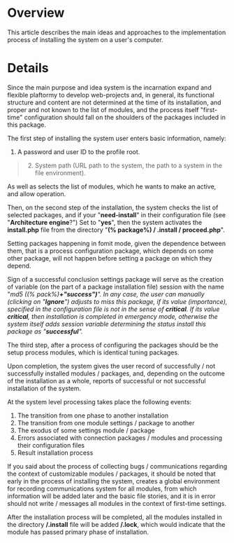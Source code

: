 # Overview #

This article describes the main ideas and approaches to the implementation process of installing the system on a user's computer.

# Details #

Since the main purpose and idea system is the incarnation expand and flexible plaftormy to develop web-projects and, in general, its functional structure and content are not determined at the time of its installation, and proper and not known to the list of modules, and the process itself "first-time" configuration should fall on the shoulders of the packages included in this package.

The first step of installing the system user enters basic information, namely:

  1. A password and user ID to the profile root.
> 2. System path (URL path to the system, the path to a system in the file environment).

As well as selects the list of modules, which he wants to make an active, and allow operation.

Then, on the second step of the installation, the system checks the list of selected packages, and if your "**need-install**" in their configuration file (see "**Architecture engine**?") Set to "**yes**", then the system activates the **install.php** file from the directory "**(% package%) / .install / proceed.php**".

Setting packages happening in fomit mode, given the dependence between them, that is a process configuration package, which depends on some other package, will not happen before setting a package on which they depend.

Sign of a successful conclusion settings package will serve as the creation of variable (on the part of a package installation file) session with the name "_md5 ((% pack%)**+"success")**". In any case, the user can manually (clicking on "**Ignore**") adjusts to miss this package, if its value (importance), specified in the configuration file is not in the sense of **critical**. If its value **critical**, then installation is completed in emergency mode, otherwise the system itself adds session variable determining the status install this package as "**successful**"._

The third step, after a process of configuring the packages should be the setup process modules, which is identical tuning packages.

Upon completion, the system gives the user record of successfully / not successfully installed modules / packages, and, depending on the outcome of the installation as a whole, reports of successful or not successful installation of the system.

At the system level processing takes place the following events:

  1. The transition from one phase to another installation
  1. The transition from one module settings / package to another
  1. The exodus of some settings module / package
  1. Errors associated with connection packages / modules and processing their configuration files
  1. Result installation process

If you said about the process of collecting bugs / communications regarding the context of customizable modules / packages, it should be noted that early in the process of installing the system, creates a global environment for recording communications system for all modules, from which information will be added later and the basic file stories, and it is in error should not write / messages all modules in the context of first-time settings.

After the installation process will be completed, all the modules installed in the directory **/.install** file will be added **/.lock**, which would indicate that the module has passed primary phase of installation.